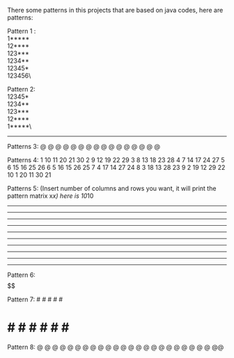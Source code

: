 There some patterns in this projects that are based on java codes, 
here are patterns: 

Pattern 1 :\
1*****\
12****\
123***\
1234**\
12345*\
123456\


Pattern 2: \
12345*\
1234**\
123***\
12****\
1*****\
******

Patterns 3:
@
@ @
@  @
@   @
@    @
@     @
@ @ @ @ @ 

Patterns 4:
1 10 11 20 21 30
2 9 12 19 22 29
3 8 13 18 23 28
4 7 14 17 24 27
5 6 15 16 25 26
6 5 16 15 26 25
7 4 17 14 27 24
8 3 18 13 28 23
9 2 19 12 29 22
10 1 20 11 30 21

Patterns 5: (Insert number of columns and rows you want, it will print the pattern matrix x*x) here is 10*10
**********
**********
**********
**********
**********
**********
**********
**********
**********
**********

Pattern 6: 
     $$
    $$$$
   $$$$$$
  $$$$$$$$
 $$$$$$$$$$
$$$$$$$$$$$$

Pattern 7:
      # 
     #  #
    #    #
   #      #
  #        #
 #          #
#            #
# # # # # # # # 

Pattern 8:
       @
     @  @
    @    @
   @      @
  @        @
 @          @
@            @
 @          @
  @        @
   @      @
    @    @
     @  @
      @@
